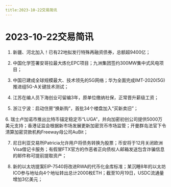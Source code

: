 ```yaml
---
title:2023-10-22交易简讯
---
```

# 2023-10-22交易简讯
1. 新疆、河北加入！已有22地拟发行特殊再融资债券，总额超9400亿；

2. 中国化学签署安哥拉最大炼化EPC项目；九洲集团签约300MW集中式风电项目；

3. 中国已建成全球规模最大、技术领先的5G网络；华为全面完成IMT-2020(5G)推进组5G-A关键技术测试；

4. 江苏在编人员下海创业可留编3年，原单位缴纳社保，正常晋升薪级工资；

5. 浙江宁波：启动住房“换新购”，首批34个楼盘加入“买新卖旧”；

6. 瑞士卢加诺市推出比特币锚定稳定币“LUGA”，并向加密初创公司提供5000万美元支持；香港证监会根据新市场发展更新加密货币市场监管；开曼群岛法官下令清算加密贷款机构Freeway母公司AuBit；

7. 尼日利亚交易所Patricia允许用户将债务转换为股票；币安将于12月关闭欧洲Visa借记卡服务；有假冒FTX官方的作恶者正向债权人邮箱发送包含诈骗信息的邮件称可提前提取资产；

8. 新的以太坊提案EIP-7540将改进RWA的代币化金库标准；某沉睡8年的以太坊ICO参与地址向4个地址转出总计2000枚ETH；截至10月19日，USDC流通量增加3亿美元；